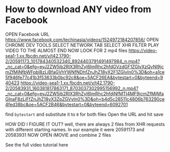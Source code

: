 # How to download ANY video from Facebook

OPEN Facebook URL
https://www.facebook.com/techinasia/videos/1524972184207856/
OPEN  CHROME DEV TOOLS
SELECT NETWORK TAB
SELECT XHR FILTER
PLAY VIDEO TO THE ALMOST END
NOW LOOK FOR 2 mp4 files
https://video-sea1-1.xx.fbcdn.net/v/t42.1790-2/20591173_101784340532340_8924403791491497984_n.mp4?_nc_cat=0&efg=eyJ2ZW5jb2RlX3RhZyI6ImRhc2hfdGVzdGF1ZGlvXzQyNl9jcmZfMjNfbWFpbl8zLjBfaGVhYWNfNDhfZnJhZ18yX2F1ZGlvIn0%3D&oh=a1ce5f946fe77c41b3f53633b0bc92c8&oe=5ACF26EA&bytestart=0&byteend=940423
https://video-sea1-1.xx.fbcdn.net/v/t42.1790-2/20583931_160381817863171_8703037302995156992_n.mp4?_nc_cat=0&efg=eyJ2ZW5jb2RlX3RhZyI6ImRhc2hfdjNfMTI4MF9jcmZfMjNfaGlnaF8zLjFfZnJhZ18yX3ZpZGVvIn0%3D&oh=b4d5c28511c4806b763290ce4fed38bc&oe=5ACF2B46&bytestart=0&byteend=6092701

find `bytestart` and substitute it to `0` for both files
Open the URL and hit save

HOW DID I FIGURE IT OUT?
well, there are always 2 files from XHR requests with different starting names. In our example it were 20591173 and 20583931
NOW OPEN iMOVIE and combine 2 files

See the full video tutorial here
